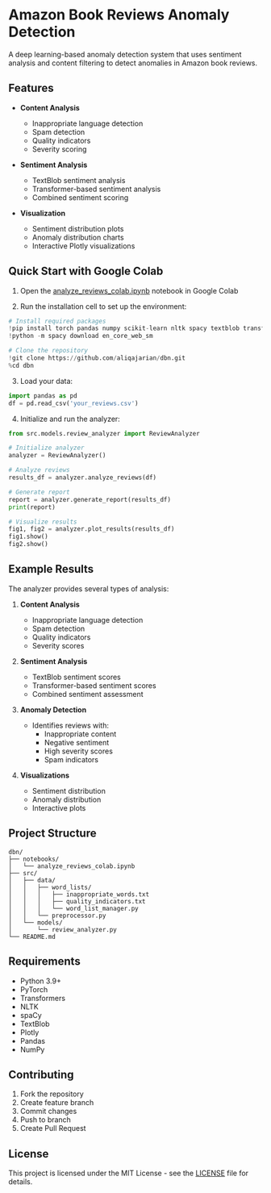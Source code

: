 # Amazon Book Reviews Anomaly Detection

A deep learning-based anomaly detection system that uses sentiment analysis and content filtering to detect anomalies in Amazon book reviews.

## Features

- **Content Analysis**
  - Inappropriate language detection
  - Spam detection
  - Quality indicators
  - Severity scoring

- **Sentiment Analysis**
  - TextBlob sentiment analysis
  - Transformer-based sentiment analysis
  - Combined sentiment scoring

- **Visualization**
  - Sentiment distribution plots
  - Anomaly distribution charts
  - Interactive Plotly visualizations

## Quick Start with Google Colab

1. Open the [analyze_reviews_colab.ipynb](notebooks/analyze_reviews_colab.ipynb) notebook in Google Colab

2. Run the installation cell to set up the environment:
```python
# Install required packages
!pip install torch pandas numpy scikit-learn nltk spacy textblob transformers plotly
!python -m spacy download en_core_web_sm

# Clone the repository
!git clone https://github.com/aliqajarian/dbn.git
%cd dbn
```

3. Load your data:
```python
import pandas as pd
df = pd.read_csv('your_reviews.csv')
```

4. Initialize and run the analyzer:
```python
from src.models.review_analyzer import ReviewAnalyzer

# Initialize analyzer
analyzer = ReviewAnalyzer()

# Analyze reviews
results_df = analyzer.analyze_reviews(df)

# Generate report
report = analyzer.generate_report(results_df)
print(report)

# Visualize results
fig1, fig2 = analyzer.plot_results(results_df)
fig1.show()
fig2.show()
```

## Example Results

The analyzer provides several types of analysis:

1. **Content Analysis**
   - Inappropriate language detection
   - Spam detection
   - Quality indicators
   - Severity scores

2. **Sentiment Analysis**
   - TextBlob sentiment scores
   - Transformer-based sentiment scores
   - Combined sentiment assessment

3. **Anomaly Detection**
   - Identifies reviews with:
     - Inappropriate content
     - Negative sentiment
     - High severity scores
     - Spam indicators

4. **Visualizations**
   - Sentiment distribution
   - Anomaly distribution
   - Interactive plots

## Project Structure

```
dbn/
├── notebooks/
│   └── analyze_reviews_colab.ipynb
├── src/
│   ├── data/
│   │   ├── word_lists/
│   │   │   ├── inappropriate_words.txt
│   │   │   ├── quality_indicators.txt
│   │   │   └── word_list_manager.py
│   │   └── preprocessor.py
│   └── models/
│       └── review_analyzer.py
└── README.md
```

## Requirements

- Python 3.9+
- PyTorch
- Transformers
- NLTK
- spaCy
- TextBlob
- Plotly
- Pandas
- NumPy

## Contributing

1. Fork the repository
2. Create feature branch
3. Commit changes
4. Push to branch
5. Create Pull Request

## License

This project is licensed under the MIT License - see the [LICENSE](LICENSE) file for details.
